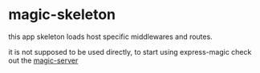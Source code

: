 # magic-skeleton

this app skeleton loads host specific middlewares and routes.

it is not supposed to be used directly, to start using express-magic check out the
[magic-server](https://github.com/express-magic/magic-server)
